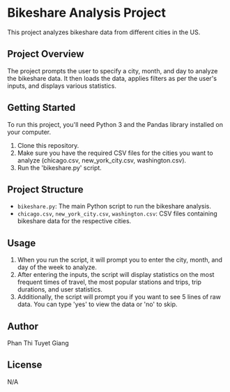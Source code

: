 # Bikeshare Analysis Project

This project analyzes bikeshare data from different cities in the US.

## Project Overview

The project prompts the user to specify a city, month, and day to analyze the bikeshare data. It then loads the data, applies filters as per the user's inputs, and displays various statistics.

## Getting Started

To run this project, you'll need Python 3 and the Pandas library installed on your computer.

1. Clone this repository.
2. Make sure you have the required CSV files for the cities you want to analyze (chicago.csv, new_york_city.csv, washington.csv).
3. Run the 'bikeshare.py' script.

## Project Structure

- `bikeshare.py`: The main Python script to run the bikeshare analysis.
- `chicago.csv`, `new_york_city.csv`, `washington.csv`: CSV files containing bikeshare data for the respective cities.

## Usage

1. When you run the script, it will prompt you to enter the city, month, and day of the week to analyze.
2. After entering the inputs, the script will display statistics on the most frequent times of travel, the most popular stations and trips, trip durations, and user statistics.
3. Additionally, the script will prompt you if you want to see 5 lines of raw data. You can type 'yes' to view the data or 'no' to skip.

## Author

Phan Thi Tuyet Giang

## License

N/A